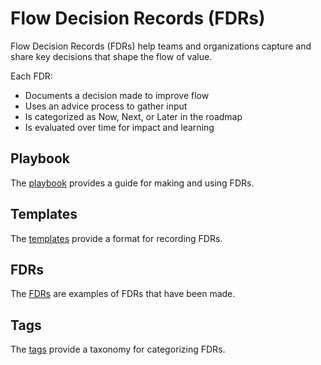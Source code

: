 # Flow Decision Records (FDRs)

Flow Decision Records (FDRs) help teams and organizations capture and share key decisions that shape the flow of value.

Each FDR:

- Documents a decision made to improve flow
- Uses an advice process to gather input
- Is categorized as Now, Next, or Later in the roadmap
- Is evaluated over time for impact and learning

## Playbook

The [playbook](playbook/playbook.md) provides a guide for making and using FDRs.

## Templates

The [templates](templates/FDR-template.md) provide a format for recording FDRs.

## FDRs

The [FDRs](FDRs/FDR-027-split-team-alpha.md) are examples of FDRs that have been made.

## Tags

The [tags](tags/flow-decision-approaches.md) provide a taxonomy for categorizing FDRs.
